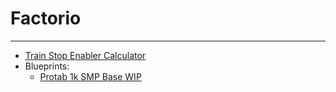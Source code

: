 # Factorio

******

- [Train Stop Enabler Calculator](fac/trainstopenabler)
- Blueprints:
  - [Protab 1k SMP Base WIP](fac/bp/protab1ksmp)
